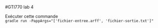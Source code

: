 #GTI770 lab 4

Exécuter cette commande<br/>
`` gradle run -PappArgs="['fichier-entree.arff', 'fichier-sortie.txt']" ``
